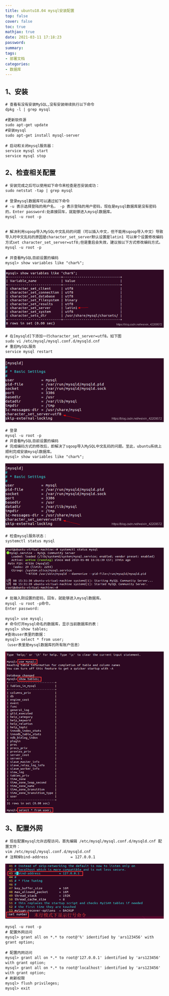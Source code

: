```yaml
---
title: ubuntu18.04 mysql安装配置
top: false
cover: false
toc: true
mathjax: true
date: 2021-03-11 17:18:23
password:
summary:
tags:
- 部署文档
categories:
- 数据库
---
```


## 1、安装

```shell
# 查看有没有安装MySQL,没有安装继续执行以下命令
dpkg -l | grep mysql

#更新软件源
sudo apt-get update 
#安装mysql
sudo apt-get install mysql-server  

# 启动和关闭mysql服务器：
service mysql start
service mysql stop
```



## 2、检查相关配置

```shell
# 安装完成之后可以使用如下命令来检查是否安装成功：
sudo netstat -tap | grep mysql

# 登录mysql数据库可以通过如下命令
# -u 表示选择登陆的用户名， -p 表示登陆的用户密码，现在是mysql数据库是没有密码的，Enter password:处直接回车，就能够进入mysql数据库。
mysql -u root -p


```

```shell
# 解决利用sqoop导入MySQL中文乱码的问题（可以插入中文，但不能用sqoop导入中文）导致导入时中文乱码的原因是character_set_server默认设置是latin1 可以单个设置修改编码方式set character_set_server=utf8;但是重启会失效，建议按以下方式修改编码方式。
mysql -u root -p

# 并查看MySQL目前设置的编码
mysql> show variables like "char%";
```

![img](mysql-install-ubuntu18.04/1.png)

```shell
# 在[mysqld]下添加一行character_set_server=utf8。如下图
sudo vi /etc/mysql/mysql.conf.d/mysqld.cnf
# 重启MySQL服务
service mysql restart
```

![img](mysql-install-ubuntu18.04/2.png)

```shell
# 登录
mysql -u root -p
# 并查看MySQL目前设置的编码
# 完成编码方式的修改后，即解决了sqoop导入MySQL中文乱码的问题。至此，ubuntu系统上顺利完成安装mysql数据库。
mysql> show variables like "char%";
```

![img](mysql-install-ubuntu18.04/3.png)

```shell
# 检查mysql服务状态：
systemctl status mysql
```

![img](mysql-install-ubuntu18.04/4.png)

```shell
# 处输入刚设置的密码，回车，就能够进入mysql数据库。
mysql -u root -p命令，
Enter password:

mysql> use mysql; 
# 命令打开mysql命名的数据库，显示当前数据库的表：
mysql> show tables; 
#查询user表里的数据：
mysql> select * from user;
（user表里是mysql数据库的所有账户信息）
```



![img](mysql-install-ubuntu18.04/5.png)



## 3、配置外网



```shell
# 现在配置mysql允许远程访问，首先编辑 /etc/mysql/mysql.conf.d/mysqld.cnf 配置文件：
vim /etc/mysql/mysql.conf.d/mysqld.cnf
# 注释掉bind-address          = 127.0.0.1
```



![img](mysql-install-ubuntu18.04/6.png)



```shell
mysql -u root -p
# 配置外网访问
mysql> grant all on *.* to root@'%' identified by 'ars123456' with grant option;

# 配置内网访问
mysql> grant all on *.* to root@'127.0.0.1' identified by 'ars123456' with grant option;
mysql> grant all on *.* to root@'localhost' identified by 'ars123456' with grant option;
# 刷新权限
mysql> flush privileges;    
mysql> exit
```
